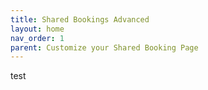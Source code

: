 ```yaml
---
title: Shared Bookings Advanced
layout: home
nav_order: 1
parent: Customize your Shared Booking Page
---
```

test
